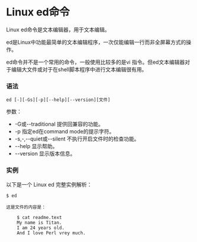 # Linux ed命令

Linux ed命令是文本编辑器，用于文本编辑。

ed是Linux中功能最简单的文本编辑程序，一次仅能编辑一行而非全屏幕方式的操作。

ed命令并不是一个常用的命令，一般使用比较多的是vi 指令。但ed文本编辑器对于编辑大文件或对于在shell脚本程序中进行文本编辑很有用。

### 语法

    ed [-][-Gs][-p][--help][--version][文件] 
    

参数：

- -G或--traditional   提供回兼容的功能。
- -p   指定ed在command mode的提示字符。
- -s,-,--quiet或--silent   不执行开启文件时的检查功能。
- --help   显示帮助。
- --version   显示版本信息。

### 实例

以下是一个 Linux ed 完整实例解析：

    $ ed              
    
    这是文件的内容是：
    
        $ cat readme.text 
        My name is Titan. 
        I am 24 years old. 
        And I love Perl vrey much. 
        
    
    